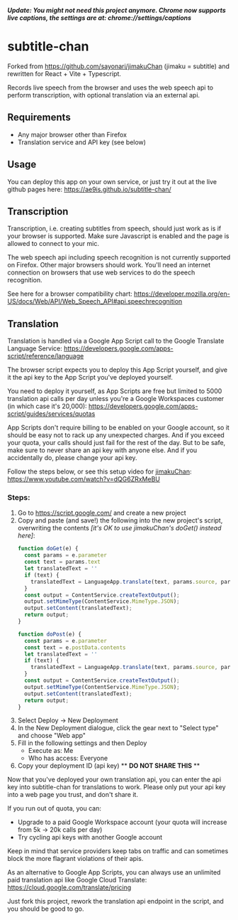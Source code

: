 __*Update: You might not need this project anymore. Chrome now supports live captions, the settings are at: chrome://settings/captions*__

# subtitle-chan

Forked from https://github.com/sayonari/jimakuChan (jimaku = subtitle) and rewritten for React + Vite + Typescript.

Records live speech from the browser and uses the web speech api to perform transcription, with optional translation via an external api.

## Requirements

* Any major browser other than Firefox
* Translation service and API key (see below)

## Usage

You can deploy this app on your own service, or just try it out at the live github pages here:
https://ae9is.github.io/subtitle-chan/

## Transcription

Transcription, i.e. creating subtitles from speech, should just work as is if your browser is supported. Make sure Javascript is enabled and the page is allowed to connect to your mic.

The web speech api including speech recognition is not currently supported on Firefox. Other major browsers should work. You'll need an internet connection on browsers that use web services to do the speech recognition.

See here for a browser compatibility chart: https://developer.mozilla.org/en-US/docs/Web/API/Web_Speech_API#api.speechrecognition

## Translation

Translation is handled via a Google App Script call to the Google Translate Language Service: https://developers.google.com/apps-script/reference/language

The browser script expects you to deploy this App Script yourself, and give it the api key to the App Script you've deployed yourself.

You need to deploy it yourself, as App Scripts are free but limited to 5000 translation api calls per day unless you're a Google Workspaces customer (in which case it's 20,000): https://developers.google.com/apps-script/guides/services/quotas

App Scripts don't require billing to be enabled on your Google account, so it should be easy not to rack up any unexpected charges. And if you exceed your quota, your calls should just fail for the rest of the day. But to be safe, make sure to never share an api key with anyone else. And if you accidentally do, please change your api key.

Follow the steps below, or see this setup video for [jimakuChan](https://github.com/sayonari/jimakuChan): https://www.youtube.com/watch?v=dQG6ZRxMeBU

### Steps:

1. Go to https://script.google.com/ and create a new project
1. Copy and paste (and save!) the following into the new project's script, overwriting the contents *[it's OK to use jimakuChan's doGet() instead here]*:
    ```js
    function doGet(e) {
      const params = e.parameter
      const text = params.text
      let translatedText = ''
      if (text) {
        translatedText = LanguageApp.translate(text, params.source, params.target);
      }
      const output = ContentService.createTextOutput();
      output.setMimeType(ContentService.MimeType.JSON);
      output.setContent(translatedText);
      return output;
    }

    function doPost(e) {
      const params = e.parameter
      const text = e.postData.contents
      let translatedText = ''
      if (text) {
        translatedText = LanguageApp.translate(text, params.source, params.target);
      }
      const output = ContentService.createTextOutput();
      output.setMimeType(ContentService.MimeType.JSON);
      output.setContent(translatedText);
      return output;
    }
    ```
1. Select Deploy &rarr; New Deployment
1. In the New Deployment dialogue, click the gear next to "Select type" and choose "Web app"
1. Fill in the following settings and then Deploy
    - Execute as: Me
    - Who has access: Everyone
1. Copy your deployment ID (api key) ** **DO NOT SHARE THIS** **

Now that you've deployed your own translation api, you can enter the api key into subtitle-chan for translations to work. Please only put your api key into a web page you trust, and don't share it.

If you run out of quota, you can:
- Upgrade to a paid Google Workspace account (your quota will increase from 5k &rarr; 20k calls per day)
- Try cycling api keys with another Google account

Keep in mind that service providers keep tabs on traffic and can sometimes block the more flagrant violations of their apis.

As an alternative to Google App Scripts, you can always use an unlimited paid translation api like Google Cloud Translate: https://cloud.google.com/translate/pricing

Just fork this project, rework the translation api endpoint in the script, and you should be good to go.
